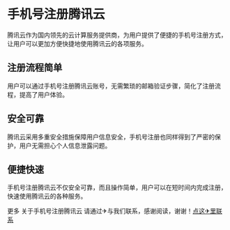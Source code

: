 # 手机号注册腾讯云

腾讯云作为国内领先的云计算服务提供商，为用户提供了便捷的手机号注册方式，让用户可以更加方便快捷地使用腾讯云的各项服务。

## 注册流程简单

用户可以通过手机号注册腾讯云账号，无需繁琐的邮箱验证步骤，简化了注册流程，提高了用户体验。

## 安全可靠

腾讯云采用多重安全措施保障用户信息安全，手机号注册也同样得到了严密的保护，用户无需担心个人信息泄露问题。

## 便捷快速

手机号注册腾讯云不仅安全可靠，而且操作简单，用户可以在短时间内完成注册，快速使用腾讯云的各种服务。

更多 关于手机号注册腾讯云 请通过✈与我们联系，感谢阅读，谢谢！[点这✈里联系](https://acc.k02.cc)